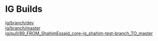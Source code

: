 # IG Builds  
[ig/branch/dev](https://phenopackets.github.io/core-ig/ig/branch/dev/index.html?version=a08265f2813ba85e43ca78061c3fadf00e6296d4)  
[ig/branch/master](https://phenopackets.github.io/core-ig/ig/branch/master/index.html?version=5d46ca6c5a8639ffdd7ac74611f19bb2145320d7)  
[ig/pull/89_FROM_ShahimEssaid_core-ig_shahim-test-branch_TO_master](https://phenopackets.github.io/core-ig/ig/pull/89_FROM_ShahimEssaid_core-ig_shahim-test-branch_TO_master/index.html?version=028998923d9f4ea9ca47fbec858a8bd1d569d279)  
